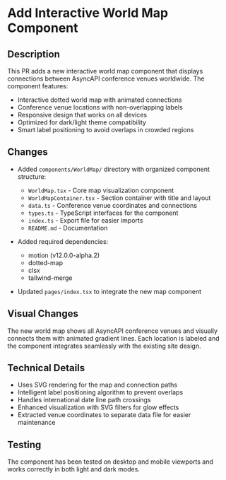 # Add Interactive World Map Component

## Description

This PR adds a new interactive world map component that displays connections between AsyncAPI conference venues worldwide. The component features:

- Interactive dotted world map with animated connections
- Conference venue locations with non-overlapping labels
- Responsive design that works on all devices
- Optimized for dark/light theme compatibility
- Smart label positioning to avoid overlaps in crowded regions

## Changes

- Added `components/WorldMap/` directory with organized component structure:
  - `WorldMap.tsx` - Core map visualization component
  - `WorldMapContainer.tsx` - Section container with title and layout
  - `data.ts` - Conference venue coordinates and connections
  - `types.ts` - TypeScript interfaces for the component
  - `index.ts` - Export file for easier imports
  - `README.md` - Documentation

- Added required dependencies:
  - motion (v12.0.0-alpha.2)
  - dotted-map
  - clsx
  - tailwind-merge

- Updated `pages/index.tsx` to integrate the new map component

## Visual Changes

The new world map shows all AsyncAPI conference venues and visually connects them with animated gradient lines. Each location is labeled and the component integrates seamlessly with the existing site design.

## Technical Details

- Uses SVG rendering for the map and connection paths
- Intelligent label positioning algorithm to prevent overlaps
- Handles international date line path crossings
- Enhanced visualization with SVG filters for glow effects
- Extracted venue coordinates to separate data file for easier maintenance

## Testing

The component has been tested on desktop and mobile viewports and works correctly in both light and dark modes.
